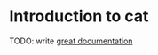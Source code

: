 # Introduction to cat

TODO: write [great documentation](http://jacobian.org/writing/what-to-write/)
